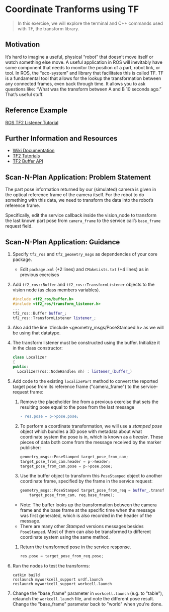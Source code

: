 # Coordinate Tranforms using TF
>In this exercise, we will explore the terminal and C++ commands used with TF, the transform library.

## Motivation
It’s hard to imagine a useful, physical “robot” that doesn’t move itself or watch something else move. A useful application in ROS will inevitably have some component that needs to monitor the position of a part, robot link, or tool. In ROS, the “eco-system” and library that facilitates this is called TF.
TF is a fundamental tool that allows for the lookup the transformation between any connected frames, even back through time. It allows you to ask questions like: “What was the transform between A and B 10 seconds ago.” That’s useful stuff.


## Reference Example
[ROS TF2 Listener Tutorial](http://wiki.ros.org/tf2/Tutorials/Writing%20a%20tf2%20listener%20%28C%2B%2B%29)

## Further Information and Resources
 * [Wiki Documentation](http://wiki.ros.org/tf2)
 * [TF2 Tutorials](http://wiki.ros.org/tf2/Tutorials)
 * [TF2 Buffer API](http://docs.ros.org/melodic/api/tf2_ros/html/c++/classtf2__ros_1_1Buffer.html)

## Scan-N-Plan Application: Problem Statement
The part pose information returned by our (simulated) camera is given in the optical reference frame of the camera itself. For the robot to do something with this data, we need to transform the data into the robot’s reference frame.

Specifically, edit the service callback inside the vision_node to transform the last known part pose from `camera_frame` to the service call’s `base_frame` request field.


## Scan-N-Plan Application: Guidance

 1. Specify `tf2_ros` and `tf2_geometry_msgs` as dependencies of your core package.

    * Edit `package.xml` (+2 lines) and `CMakeLists.txt` (+4 lines) as in previous exercises

 1. Add `tf2_ros::Buffer` and `tf2_ros::TransformListener` objects to the vision node (as class members variables). 

    ``` c++
    #include <tf2_ros/buffer.h>
    #include <tf2_ros/transform_listener.h>
    ...
    tf2_ros::Buffer buffer_;
    tf2_ros::TransformListener listener_;
    ```

 1. Also add the line `#include <geometry_msgs/PoseStamped.h> as we will be using that datatype.

 1. The transform listener must be constructed using the buffer. Initialize it in the class constructor:

    ``` c++
    class Localizer
    {
    public:
      Localizer(ros::NodeHandle& nh) : listener_(buffer_)
    ```

 1. Add code to the existing `localizePart` method to convert the reported target pose from its reference frame ("camera_frame") to the service-request frame:

    1. Remove the placeholder line from a previous exercise that sets the resulting pose equal to the pose from the last message

       ``` diff
       - res.pose = p->pose.pose;
       ```

    1. To perform a coordinate transformation, we will use a _stamped pose_ object which bundles a 3D pose with metadata about what coordinate system the pose is in, which is known as a _header_. These pieces of data both come from the message received by the marker publisher:

       ``` c++
       geometry_msgs::PoseStamped target_pose_from_cam;
       target_pose_from_cam.header = p->header;
       target_pose_from_cam.pose = p->pose.pose;
       ```

    1. Use the buffer object to transform this `PoseStamped` object to another coordinate frame, specified by the frame in the service request:

       ``` c++
       geometry_msgs::PoseStamped target_pose_from_req = buffer_.transform(
           target_pose_from_cam, req.base_frame);
       ```
      - Note: The buffer looks up the transformation between the camera frame and the base frame at the specific time when the message was first generated, which is also recorded in the header of the message.
      - There are many other _Stamped_ versions messages besides `PoseStamped`. Most of them can also be transformed to different coordinate system using the same method.

    1. Return the transformed pose in the service response. 

       ``` c++
       res.pose = target_pose_from_req.pose;
       ```

 1. Run the nodes to test the transforms:

    ```
    catkin build
    roslaunch myworkcell_support urdf.launch
    roslaunch myworkcell_support workcell.launch
    ```

 1. Change the "base_frame" parameter in `workcell.launch` (e.g. to "table"), relaunch the `workcell.launch` file, and note the different pose result.  Change the "base_frame" parameter back to "world" when you're done.
